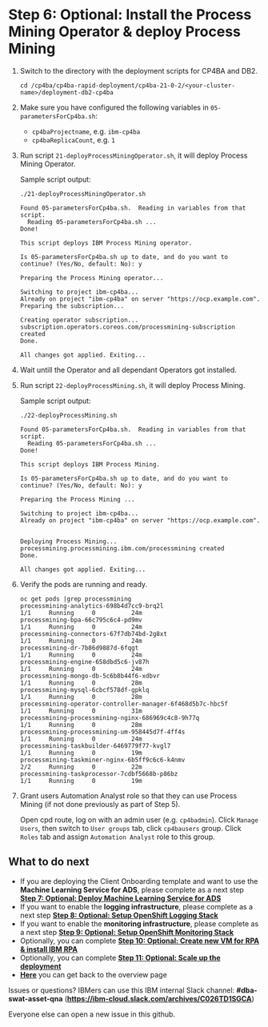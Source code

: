 # Step 6: Optional: Install the Process Mining Operator & deploy Process Mining

1. Switch to the directory with the deployment scripts for CP4BA and DB2.

   ```
   cd /cp4ba/cp4ba-rapid-deployment/cp4ba-21-0-2/<your-cluster-name>/deployment-db2-cp4ba
   ```
   
2. Make sure you have configured the following variables in `05-parametersForCp4ba.sh`:
   - `cp4baProjectname`, e.g. `ibm-cp4ba`
   - `cp4baReplicaCount`, e.g. `1`
   
3. Run script `21-deployProcessMiningOperator.sh`, it will deploy Process Mining Operator.

   Sample script output:
   
   ```
   ./21-deployProcessMiningOperator.sh 
   
   Found 05-parametersForCp4ba.sh.  Reading in variables from that script.
     Reading 05-parametersForCp4ba.sh ...
   Done!
   
   This script deploys IBM Process Mining operator. 
    
   Is 05-parametersForCp4ba.sh up to date, and do you want to continue? (Yes/No, default: No): y
   
   Preparing the Process Mining operator...
   
   Switching to project ibm-cp4ba...
   Already on project "ibm-cp4ba" on server "https://ocp.example.com".
   Preparing the subscription...
   
   Creating operator subscription...
   subscription.operators.coreos.com/processmining-subscription created
   Done.
   
   All changes got applied. Exiting...

   ```
   
4. Wait untill the Operator and all dependant Operators got installed.

5. Run script `22-deployProcessMining.sh`, it will deploy Process Mining.

   Sample script output:
   ```
   ./22-deployProcessMining.sh 
   
   Found 05-parametersForCp4ba.sh.  Reading in variables from that script.
     Reading 05-parametersForCp4ba.sh ...
   Done!
   
   This script deploys IBM Process Mining. 
    
   Is 05-parametersForCp4ba.sh up to date, and do you want to continue? (Yes/No, default: No): y
   
   Preparing the Process Mining ...
   
   Switching to project ibm-cp4ba...
   Already on project "ibm-cp4ba" on server "https://ocp.example.com".
   
   
   Deploying Process Mining...
   processmining.processmining.ibm.com/processmining created
   Done.
   
   All changes got applied. Exiting...

   ```
   
6. Verify the pods are running and ready.

   ```
   oc get pods |grep processmining
   processmining-analytics-698b4d7cc9-brq2l                          1/1     Running     0          24m
   processmining-bpa-66c795c6c4-pd9mv                                1/1     Running     0          24m
   processmining-connectors-67f7db74bd-2g8xt                         1/1     Running     0          24m
   processmining-dr-7b86d9887d-6fqgt                                 1/1     Running     0          24m
   processmining-engine-658dbd5c6-jv87h                              1/1     Running     0          24m
   processmining-mongo-db-5c6b8b44f6-xdbvr                           1/1     Running     0          28m
   processmining-mysql-6cbcf578df-gpklq                              1/1     Running     0          28m
   processmining-operator-controller-manager-6f468d5b7c-hbc5f        1/1     Running     0          31m
   processmining-processmining-nginx-686969c4c8-9h77q                1/1     Running     0          28m
   processmining-processmining-um-958445d7f-4ff4s                    1/1     Running     0          24m
   processmining-taskbuilder-6469779f77-kvgl7                        1/1     Running     0          19m
   processmining-taskminer-nginx-6b5ff9c6c6-k4nmv                    2/2     Running     0          22m
   processmining-taskprocessor-7cdbf5668b-p86bz                      1/1     Running     0          19m
   ```
   
7. Grant users Automation Analyst role so that they can use Process Mining (if not done previously as part of Step 5).

   Open cpd route, log on with an admin user (e.g. `cp4badmin`). Click `Manage Users`, then switch to `User groups` tab, click `cp4bausers` group. Click `Roles` tab and assign `Automation Analyst` role to this group.
   
## What to do next

- If you are deploying the Client Onboarding template and want to use the **Machine Learning Service for ADS**, please complete as a next step **[Step 7: Optional: Deploy Machine Learning Service for ADS](07deployMLService4ADS.md)**
- If you want to enable the **logging infrastructure**, please complete as a next step **[Step 8: Optional: Setup OpenShift Logging Stack](08setupLogging.md)**
- If you want to enable the **monitoring infrastructure**, please complete as a next step **[Step 9: Optional: Setup OpenShift Monitoring Stack](09setupMonitoring.md)**
- Optionally, you can complete **[Step 10: Optional: Create new VM for RPA  &  install IBM RPA](10createVMForRPA.md)**
- Optionally, you can complete **[Step 11: Optional: Scale up the deployment](11scaleUp.md)**
- **[Here](Readme.md)** you can get back to the overview page

Issues or questions? IBMers can use this IBM internal Slack channel: **#dba-swat-asset-qna** (**https://ibm-cloud.slack.com/archives/C026TD1SGCA**)

Everyone else can open a new issue in this github.
